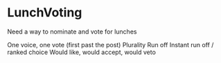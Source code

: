 # LunchVoting
Need a way to nominate and vote for lunches

One voice, one vote (first past the post)
Plurality
Run off
Instant run off / ranked choice
Would like, would accept, would veto
